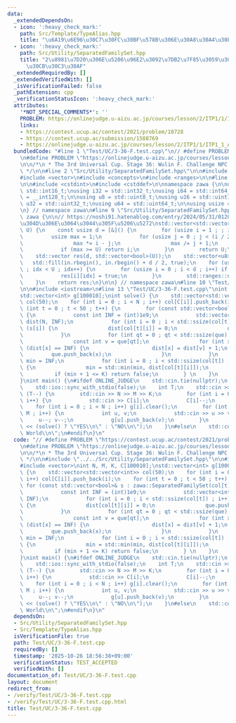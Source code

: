 ```yaml
---
data:
  _extendedDependsOn:
  - icon: ':heavy_check_mark:'
    path: Src/Template/TypeAlias.hpp
    title: "\u6A19\u6E96\u30C7\u30FC\u30BF\u578B\u306E\u30A8\u30A4\u30EA\u30A2\u30B9"
  - icon: ':heavy_check_mark:'
    path: Src/Utility/SeparatedFamilySet.hpp
    title: "2\u8981\u7D20\u306E\u5206\u96E2\u3092\u7DB2\u7F85\u3059\u308B\u30C6\u30AF\
      \u30CB\u30C3\u30AF"
  _extendedRequiredBy: []
  _extendedVerifiedWith: []
  _isVerificationFailed: false
  _pathExtension: cpp
  _verificationStatusIcon: ':heavy_check_mark:'
  attributes:
    '*NOT_SPECIAL_COMMENTS*': ''
    PROBLEM: https://onlinejudge.u-aizu.ac.jp/courses/lesson/2/ITP1/1/ITP1_1_A
    links:
    - https://contest.ucup.ac/contest/2021/problem/10728
    - https://contest.ucup.ac/submission/1588769
    - https://onlinejudge.u-aizu.ac.jp/courses/lesson/2/ITP1/1/ITP1_1_A
  bundledCode: "#line 1 \"Test/UC/3-36-F.test.cpp\"\n// #define PROBLEM \"https://contest.ucup.ac/contest/2021/problem/10728\"\
    \n#define PROBLEM \"https://onlinejudge.u-aizu.ac.jp/courses/lesson/2/ITP1/1/ITP1_1_A\"\
    \n\n/*\n * The 3rd Universal Cup. Stage 36: Wulin F. Challenge NPC III\n * https://contest.ucup.ac/submission/1588769\n\
    \ */\n\n#line 2 \"Src/Utility/SeparatedFamilySet.hpp\"\n\n#include <algorithm>\n\
    #include <vector>\n#include <concepts>\n#include <ranges>\n\n#line 2 \"Src/Template/TypeAlias.hpp\"\
    \n\n#include <cstdint>\n#include <cstddef>\n\nnamespace zawa {\n\nusing i16 =\
    \ std::int16_t;\nusing i32 = std::int32_t;\nusing i64 = std::int64_t;\nusing i128\
    \ = __int128_t;\n\nusing u8 = std::uint8_t;\nusing u16 = std::uint16_t;\nusing\
    \ u32 = std::uint32_t;\nusing u64 = std::uint64_t;\n\nusing usize = std::size_t;\n\
    \n} // namespace zawa\n#line 9 \"Src/Utility/SeparatedFamilySet.hpp\"\n\nnamespace\
    \ zawa {\n\n// https://noshi91.hatenablog.com/entry/2024/05/31/012055\n// \u5411\
    \u304D\u306E\u3064\u3044\u305F\u5206\u5272\nstd::vector<std::vector<bool>> SeparatedFamilySet(usize\
    \ U) {\n    const usize d = [&]() {\n        for (usize i = 1 ; ; i++) {\n   \
    \         usize max = 1;\n            for (usize j = 0 ; j < (i / 2) ; j++) {\n\
    \                max *= i - j;\n                max /= j + 1;\n            }\n\
    \            if (max >= U) return i;\n        }\n        return U;\n    }();\n\
    \    std::vector res(d, std::vector<bool>(U));\n    std::vector<u8> in(d);\n \
    \   std::fill(in.rbegin(), in.rbegin() + d / 2, true);\n    for (usize idx = 0\
    \ ; idx < U ; idx++) {\n        for (usize i = 0 ; i < d ; i++) if (in[i]) {\n\
    \            res[i][idx] = true;\n        }\n        std::ranges::next_permutation(in);\n\
    \    }\n    return res;\n}\n\n} // namespace zawa\n#line 10 \"Test/UC/3-36-F.test.cpp\"\
    \n\n#include <iostream>\n#line 13 \"Test/UC/3-36-F.test.cpp\"\nint N, M, K, C[100010];\n\
    std::vector<int> g[100010];\nint solve() {\n    std::vector<std::vector<int>>\
    \ col(50);\n    for (int i = 0 ; i < N ; i++) col[C[i]].push_back(i);\n    for\
    \ (int t = 0 ; t < 50 ; t++) {\n        for (const std::vector<bool>& s : zawa::SeparatedFamilySet(col[t].size()))\
    \ {\n            const int INF = (int)1e9;\n            std::vector<int> que,\
    \ dist(N, INF);\n            for (int i = 0 ; i < std::ssize(col[t]) ; i++) if\
    \ (s[i]) {\n                dist[col[t][i]] = 0;\n                que.push_back(col[t][i]);\n\
    \            }\n            for (int qt = 0 ; qt < std::ssize(que) ; qt++) {\n\
    \                const int v = que[qt];\n                for (int x : g[v]) if\
    \ (dist[x] == INF) {\n                    dist[x] = dist[v] + 1;\n           \
    \         que.push_back(x);\n                }\n            }\n            int\
    \ min = INF;\n            for (int i = 0 ; i < std::ssize(col[t]) ; i++) if (!s[i])\
    \ {\n                min = std::min(min, dist[col[t][i]]);\n            }\n  \
    \          if (min + 1 <= K) return false;\n        } \n    }\n    return true;\n\
    }\nint main() {\n#ifdef ONLINE_JUDGE\n    std::cin.tie(nullptr);\n    std::cout.tie(nullptr);\n\
    \    std::ios::sync_with_stdio(false);\n    int T;\n    std::cin >> T;\n    while\
    \ (T--) {\n        std::cin >> N >> M >> K;\n        for (int i = 0 ; i < N ;\
    \ i++) {\n            std::cin >> C[i];\n            C[i]--;\n        }\n    \
    \    for (int i = 0 ; i < N ; i++) g[i].clear();\n        for (int i = 0 ; i <\
    \ M ; i++) {\n            int u, v;\n            std::cin >> u >> v;\n       \
    \     u--; v--;\n            g[u].push_back(v);\n        }\n        std::cout\
    \ << (solve() ? \"YES\\n\" : \"NO\\n\");\n    }\n#else\n    std::cout << \"Hello\
    \ World\\n\";\n#endif\n}\n"
  code: "// #define PROBLEM \"https://contest.ucup.ac/contest/2021/problem/10728\"\
    \n#define PROBLEM \"https://onlinejudge.u-aizu.ac.jp/courses/lesson/2/ITP1/1/ITP1_1_A\"\
    \n\n/*\n * The 3rd Universal Cup. Stage 36: Wulin F. Challenge NPC III\n * https://contest.ucup.ac/submission/1588769\n\
    \ */\n\n#include \"../../Src/Utility/SeparatedFamilySet.hpp\"\n\n#include <iostream>\n\
    #include <vector>\nint N, M, K, C[100010];\nstd::vector<int> g[100010];\nint solve()\
    \ {\n    std::vector<std::vector<int>> col(50);\n    for (int i = 0 ; i < N ;\
    \ i++) col[C[i]].push_back(i);\n    for (int t = 0 ; t < 50 ; t++) {\n       \
    \ for (const std::vector<bool>& s : zawa::SeparatedFamilySet(col[t].size())) {\n\
    \            const int INF = (int)1e9;\n            std::vector<int> que, dist(N,\
    \ INF);\n            for (int i = 0 ; i < std::ssize(col[t]) ; i++) if (s[i])\
    \ {\n                dist[col[t][i]] = 0;\n                que.push_back(col[t][i]);\n\
    \            }\n            for (int qt = 0 ; qt < std::ssize(que) ; qt++) {\n\
    \                const int v = que[qt];\n                for (int x : g[v]) if\
    \ (dist[x] == INF) {\n                    dist[x] = dist[v] + 1;\n           \
    \         que.push_back(x);\n                }\n            }\n            int\
    \ min = INF;\n            for (int i = 0 ; i < std::ssize(col[t]) ; i++) if (!s[i])\
    \ {\n                min = std::min(min, dist[col[t][i]]);\n            }\n  \
    \          if (min + 1 <= K) return false;\n        } \n    }\n    return true;\n\
    }\nint main() {\n#ifdef ONLINE_JUDGE\n    std::cin.tie(nullptr);\n    std::cout.tie(nullptr);\n\
    \    std::ios::sync_with_stdio(false);\n    int T;\n    std::cin >> T;\n    while\
    \ (T--) {\n        std::cin >> N >> M >> K;\n        for (int i = 0 ; i < N ;\
    \ i++) {\n            std::cin >> C[i];\n            C[i]--;\n        }\n    \
    \    for (int i = 0 ; i < N ; i++) g[i].clear();\n        for (int i = 0 ; i <\
    \ M ; i++) {\n            int u, v;\n            std::cin >> u >> v;\n       \
    \     u--; v--;\n            g[u].push_back(v);\n        }\n        std::cout\
    \ << (solve() ? \"YES\\n\" : \"NO\\n\");\n    }\n#else\n    std::cout << \"Hello\
    \ World\\n\";\n#endif\n}\n"
  dependsOn:
  - Src/Utility/SeparatedFamilySet.hpp
  - Src/Template/TypeAlias.hpp
  isVerificationFile: true
  path: Test/UC/3-36-F.test.cpp
  requiredBy: []
  timestamp: '2025-10-26 18:56:38+09:00'
  verificationStatus: TEST_ACCEPTED
  verifiedWith: []
documentation_of: Test/UC/3-36-F.test.cpp
layout: document
redirect_from:
- /verify/Test/UC/3-36-F.test.cpp
- /verify/Test/UC/3-36-F.test.cpp.html
title: Test/UC/3-36-F.test.cpp
---
```

